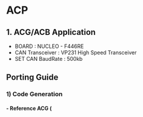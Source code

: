 # ACP
## 1. ACG/ACB Application
- BOARD : NUCLEO - F446RE
- CAN Transceiver : VP231 High Speed Transceiver
- SET CAN BaudRate : 500kb

## Porting Guide
### 1) Code Generation
#### - Reference ACG (

